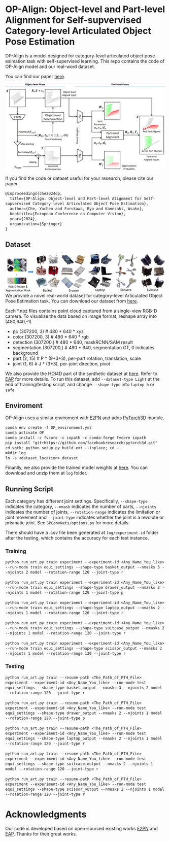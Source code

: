 # OP-Align: Object-level and Part-level Alignment for Self-supvervised Category-level Articulated Object Pose Estimation
OP-Align is a model designed for category-level articulated object pose esimation task with self-supervised learning.
This repo contains the code of OP-Align model and our real-word dataset.

You can find our paper [here](https://arxiv.org/abs/2408.16547).

![network](readme_fig_network.png "network")

If you find the code or dataset useful for your research, please cite our paper.
```
@inproceedings{che2024op,
  title={OP-Align: Object-level and Part-level Alignment for Self-supvervised Category-level Articulated Object Pose Estimation},
  author={Che, Yuchen and Furukawa, Ryo and Kanezaki, Asako},
  booktitle={European Conference on Computer Vision},
  year={2024},
  organization={Springer}
}
```

## Dataset
![dataset](readme_fig_dataset.png "dataset")
We provide a novel real-world dataset for category-level Articulated Object Pose Estimation task.
You can download our dataset from [here](https://drive.google.com/file/d/1rfbVkHj8Uu0fmtuGDQGjUFi5oV86uWcb/view).

Each *.npz files contains point cloud captured from a single-view RGB-D camera. To visualize the data based on image format, reshape array into (480,640,-1).
- pc (307200, 3) # 480 * 640 * xyz
- color (307200, 3) # 480 * 640 * rgb
- detection (307200,) # 480 * 640, maskRCNN/SAM result
- segmentation (307200,) # 480 * 640, segmentation GT, 0 indicates background
- part (2, 15) # P * (9+3+3), per-part rotation, translation, scale
- joint (1, 6) # J * (3+3), per-joint direction, pivot

We also provide the HOI4D part of the synthetic dataset at [here](https://drive.google.com/file/d/1xJw6K4RefEejBEth2i4wHyEPTYyBeWUJ/view?usp=sharing). Refer to [EAP](https://github.com/Meowuu7/equi-articulated-pose) for more details. To run this dataset, add ```--dataset-type Light``` at the end of training/testing script, and change ```--shape-type``` into ```laptop_h``` or ```safe```.

## Enviroment
OP-Align uses a similar enviroment with [E2PN](https://github.com/minghanz/E2PN/tree/main) and adds [PyTorch3D](https://pytorch3d.org/) module.
```
conda env create -f OP_environment.yml
conda activate OP
conda install -c fvcore -c iopath -c conda-forge fvcore iopath
pip install "git+https://github.com/facebookresearch/pytorch3d.git"
cd vgtk; python setup.py build_ext --inplace; cd ..
mkdir log
ln -s <dataset_location> dataset
```
Finanlly, we also provide the trained model weights at [here](https://drive.google.com/file/d/1E_SyEni5IRZ6bMoyDFo4Y2rLHsPMkQxZ/view?usp=drive_link). You can download and unzip them at `log` folder.

## Running Script
Each category has different joint settings. Specifically, `--shape-type` indicates the category, `--nmask` indicates the number of parts, `--njoints` indicates the number of joints, `--rotation-range` indicates the limitation or joint movement and `--joint-type` indicates whether the joint is a revolute or prismatic joint. See `SPConvNets/options.py` for more details.

There should have a .csv file been generated at `log/experiment-id` folder after the testing, which contains the accuracy for each test instance.
### Training
```
python run_art.py train experiment --experiment-id <Any_Name_You_like> --run-mode train equi_settings --shape-type basket_output --nmasks 3 --njoints 2 model --rotation-range 120 --joint-type r

python run_art.py train experiment --experiment-id <Any_Name_You_like> --run-mode train equi_settings --shape-type drawer_output --nmasks 2 --njoints 1 model --rotation-range 120 --joint-type p

python run_art.py train experiment --experiment-id <Any_Name_You_like> --run-mode train equi_settings --shape-type laptop_output --nmasks 2 --njoints 1 model --rotation-range 120 --joint-type r

python run_art.py train experiment --experiment-id <Any_Name_You_like> --run-mode train equi_settings --shape-type suitcase_output --nmasks 2 --njoints 1 model --rotation-range 120 --joint-type r

python run_art.py train experiment --experiment-id <Any_Name_You_like> --run-mode train equi_settings --shape-type scissor_output --nmasks 2 --njoints 1 model --rotation-range 120 --joint-type r
```

### Testing
```
python run_art.py train --resume-path <The_Path_of_PTH_File> experiment --experiment-id <Any_Name_You_like> --run-mode test equi_settings --shape-type basket_output --nmasks 3 --njoints 2 model --rotation-range 120 --joint-type r

python run_art.py train --resume-path <The_Path_of_PTH_File> experiment --experiment-id <Any_Name_You_like> --run-mode test equi_settings --shape-type drawer_output --nmasks 2 --njoints 1 model --rotation-range 120 --joint-type p

python run_art.py train --resume-path <The_Path_of_PTH_File> experiment --experiment-id <Any_Name_You_like> --run-mode test equi_settings --shape-type laptop_output --nmasks 2 --njoints 1 model --rotation-range 120 --joint-type r

python run_art.py train --resume-path <The_Path_of_PTH_File> experiment --experiment-id <Any_Name_You_like> --run-mode test equi_settings --shape-type suitcase_output --nmasks 2 --njoints 1 model --rotation-range 120 --joint-type r

python run_art.py train --resume-path <The_Path_of_PTH_File> experiment --experiment-id <Any_Name_You_like> --run-mode test equi_settings --shape-type scissor_output --nmasks 2 --njoints 1 model --rotation-range 120 --joint-type r
```

# Acknowledgments
Our code is developed based on open-sourced existing works [E2PN](https://github.com/minghanz/E2PN/tree/main) and [EAP](https://github.com/Meowuu7/equi-articulated-pose). Thanks for their great works.